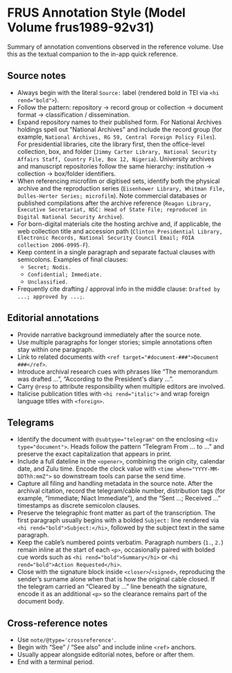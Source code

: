 # FRUS Annotation Style (Model Volume frus1989-92v31)

Summary of annotation conventions observed in the reference volume. Use
this as the textual companion to the in-app quick reference.

## Source notes

* Always begin with the literal `Source:` label (rendered bold in TEI via
  `<hi rend="bold">`).
* Follow the pattern: repository → record group or collection → document
  format → classification / dissemination.
* Expand repository names to their published form. For National Archives
  holdings spell out "National Archives" and include the record group (for
  example, `National Archives, RG 59, Central Foreign Policy Files`). For
  presidential libraries, cite the library first, then the office-level
  collection, box, and folder (`Jimmy Carter Library, National Security
  Affairs Staff, Country File, Box 12, Nigeria`). University archives and
  manuscript repositories follow the same hierarchy: institution → collection
  → box/folder identifiers.
* When referencing microfilm or digitised sets, identify both the physical
  archive and the reproduction series (`Eisenhower Library, Whitman File,
  Dulles-Herter Series; microfilm`). Note commercial databases or published
  compilations after the archive reference (`Reagan Library, Executive
  Secretariat, NSC: Head of State File; reproduced in Digital National
  Security Archive`).
* For born-digital materials cite the hosting archive and, if applicable, the
  web collection title and accession path (`Clinton Presidential Library,
  Electronic Records, National Security Council Email; FOIA collection
  2006-0995-F`).
* Keep content in a single paragraph and separate factual clauses with
  semicolons. Examples of final clauses:
  * `Secret; Nodis.`
  * `Confidential; Immediate.`
  * `Unclassified.`
* Frequently cite drafting / approval info in the middle clause:
  `Drafted by ...; approved by ...;`.

## Editorial annotations

* Provide narrative background immediately after the source note.
* Use multiple paragraphs for longer stories; simple annotations often
  stay within one paragraph.
* Link to related documents with `<ref target="#document-###">Document ###</ref>`.
* Introduce archival research cues with phrases like “The memorandum was
  drafted …”, “According to the President's diary …”.
* Carry `@resp` to attribute responsibility when multiple editors are
  involved.
* Italicise publication titles with `<hi rend="italic">` and wrap foreign
  language titles with `<foreign>`.

## Telegrams

* Identify the document with `@subtype="telegram"` on the enclosing
  `<div type="document">`. Heads follow the pattern “Telegram From … to …”
  and preserve the exact capitalization that appears in print.
* Include a full dateline in the `<opener>`, combining the origin city,
  calendar date, and Zulu time. Encode the clock value with `<time
  when="YYYY-MM-DDThh:mmZ">` so downstream tools can parse the send time.
* Capture all filing and handling metadata in the source note. After the
  archival citation, record the telegram/cable number, distribution tags
  (for example, “Immediate; Niact Immediate”), and the “Sent …; Received …”
  timestamps as discrete semicolon clauses.
* Preserve the telegraphic front matter as part of the transcription. The
  first paragraph usually begins with a bolded `Subject:` line rendered
  via `<hi rend="bold">Subject:</hi>`, followed by the subject text in the
  same paragraph.
* Keep the cable’s numbered points verbatim. Paragraph numbers (`1.`,
  `2.`) remain inline at the start of each `<p>`, occasionally paired with
  bolded cue words such as `<hi rend="bold">Summary</hi>` or `<hi
  rend="bold">Action Requested</hi>`.
* Close with the signature block inside `<closer>`/`<signed>`, reproducing
  the sender’s surname alone when that is how the original cable closed.
  If the telegram carried an “Cleared by …” line beneath the signature,
  encode it as an additional `<p>` so the clearance remains part of the
  document body.

## Cross-reference notes

* Use `note/@type='crossreference'`.
* Begin with “See” / “See also” and include inline `<ref>` anchors.
* Usually appear alongside editorial notes, before or after them.
* End with a terminal period.


